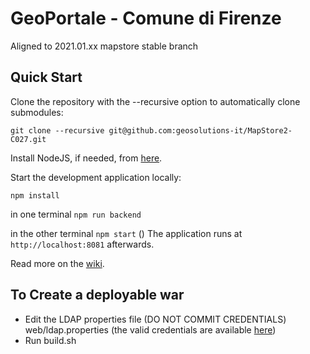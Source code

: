 GeoPortale - Comune di Firenze
==========

Aligned to 2021.01.xx mapstore stable branch

Quick Start
------------

Clone the repository with the --recursive option to automatically clone submodules:

`git clone --recursive git@github.com:geosolutions-it/MapStore2-C027.git`

Install NodeJS, if needed, from [here](https://nodejs.org/en/blog/release/v0.12.7/).

Start the development application locally:

`npm install`

in one terminal
`npm run backend`

in the other terminal
`npm start`
()
The application runs at `http://localhost:8081` afterwards.

Read more on the [wiki](git@github.com:geosolutions-it/MapStore2-C027.git/wiki).

To Create a deployable war
--------------------------

 - Edit the LDAP properties file (DO NOT COMMIT CREDENTIALS) web/ldap.properties (the valid credentials are available [here](https://drive.google.com/file/d/1mqh574gEPAkbJ_CW9VMHhmbhRNz6vh4r/view?usp=sharing))
 - Run build.sh
